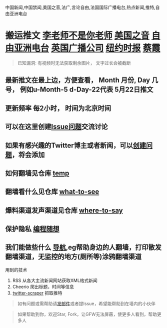 中国新闻,中国禁闻,美国之音,法广,言论自由,法国国际广播电台,热点新闻,推特,自由亚洲电台

# 搬运推文 [李老师不是你老师](https://github.com/hello-world-1989/cn-news/tree/main/%E6%8E%A8%E7%89%B9/2023/u-Month-5/az-Day-25) [美国之音](https://github.com/hello-world-1989/cn-news/tree/main/%E6%8E%A8%E7%89%B9/2023/u-Month-5/az-Day-25) [自由亚洲电台](https://github.com/hello-world-1989/cn-news/tree/main/%E6%8E%A8%E7%89%B9/2023/u-Month-5/az-Day-25) [英国广播公司](https://github.com/hello-world-1989/cn-news/tree/main/%E6%8E%A8%E7%89%B9/2023/u-Month-5/az-Day-25) [纽约时报](https://github.com/hello-world-1989/cn-news/tree/main/%E6%8E%A8%E7%89%B9/2023/u-Month-5/az-Day-25) [蔡霞](https://github.com/hello-world-1989/cn-news/tree/main/%E6%8E%A8%E7%89%B9/2023/u-Month-5/az-Day-25) 

>已知漏洞: 有视频时无法获取剩余图片， 文字过长会被截断

## 最新推文在最上边，方便查看， Month 月份, Day 几号， 例如u-Month-5 d-Day-22代表 5月22日推文
## 更新频率 每2小时， 时间为北京时间

## 可以在这里创建[Issue问题](https://github.com/hello-world-1989/cn-news/issues)交流讨论

## 如果有感兴趣的Twitter博主或者新闻，可以[创建问题](https://github.com/hello-world-1989/cn-news/issues)，将会添加

## 如何翻墙见仓库 [temp](https://github.com/hello-world-1989/temp)
## 翻墙看什么见仓库 [what-to-see](https://github.com/hello-world-1989/what-to-see)
## 爆料渠道发声渠道见仓库 [where-to-say](https://github.com/hello-world-1989/where-to-say)
## 保护隐私 [编程随想](https://github.com/hello-world-1989/program-think-image)
## 我们能做些什么 [导航](https://weinidaohang.com/),eg帮助身边的人翻墙，打印散发翻墙渠道，无监控的地方(厕所等)涂鸦翻墙渠道

用到的技术
1. RSS     从各大主流新闻网站获取XML格式新闻
2. Cheerio 爬出标题，时间等信息
3. [twitter-scraper](https://github.com/n0madic/twitter-scraper) 抓取推特


>如有问题或需帮助请[发邮件](mailto:free.vpn.list@hotmail.com)或者提Issue，希望能帮助到在墙内的小伙伴

>如果帮助到你，欢迎Star, Fork，让GFW无法屏蔽，使更多人看到，帮助更多人
